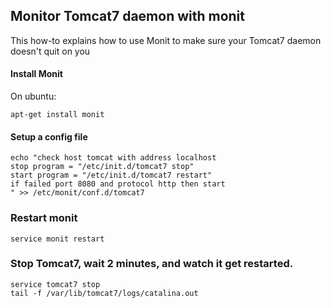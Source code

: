 ## Monitor Tomcat7 daemon with monit

This how-to explains how to use Monit to make sure your Tomcat7 daemon doesn't quit on you

#### Install Monit

On ubuntu:

```
apt-get install monit
```

#### Setup a config file

```
echo "check host tomcat with address localhost
stop program = "/etc/init.d/tomcat7 stop"
start program = "/etc/init.d/tomcat7 restart"
if failed port 8080 and protocol http then start
" >> /etc/monit/conf.d/tomcat7
```

### Restart monit

```
service monit restart
```

### Stop Tomcat7, wait 2 minutes, and watch it get restarted.

```
service tomcat7 stop
tail -f /var/lib/tomcat7/logs/catalina.out
```

